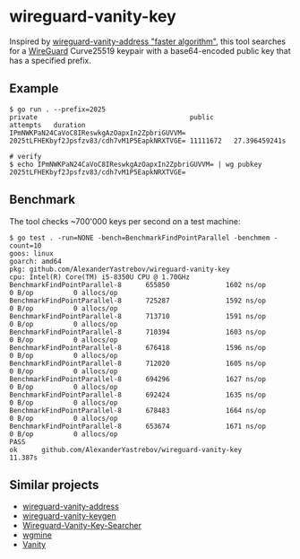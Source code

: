 # wireguard-vanity-key

Inspired by [wireguard-vanity-address "faster algorithm"](https://github.com/warner/wireguard-vanity-address/pull/15),
this tool searches for a [WireGuard](https://www.wireguard.com/) Curve25519 keypair
with a base64-encoded public key that has a specified prefix.

## Example

```console
$ go run . --prefix=2025
private                                      public                                       attempts   duration
IPmNWKPaN24CaVoC8IReswkgAzOapxIn2ZpbriGUVVM= 2025tLFHEKbyf2Jpsfzv83/cdh7vM1P5EapkNRXTVGE= 11111672   27.396459241s

# verify
$ echo IPmNWKPaN24CaVoC8IReswkgAzOapxIn2ZpbriGUVVM= | wg pubkey 
2025tLFHEKbyf2Jpsfzv83/cdh7vM1P5EapkNRXTVGE=
```

## Benchmark

The tool checks ~700'000 keys per second on a test machine:

```console
$ go test . -run=NONE -bench=BenchmarkFindPointParallel -benchmem -count=10
goos: linux
goarch: amd64
pkg: github.com/AlexanderYastrebov/wireguard-vanity-key
cpu: Intel(R) Core(TM) i5-8350U CPU @ 1.70GHz
BenchmarkFindPointParallel-8      655850              1602 ns/op               0 B/op          0 allocs/op
BenchmarkFindPointParallel-8      725287              1592 ns/op               0 B/op          0 allocs/op
BenchmarkFindPointParallel-8      713710              1591 ns/op               0 B/op          0 allocs/op
BenchmarkFindPointParallel-8      710394              1603 ns/op               0 B/op          0 allocs/op
BenchmarkFindPointParallel-8      676418              1596 ns/op               0 B/op          0 allocs/op
BenchmarkFindPointParallel-8      712020              1605 ns/op               0 B/op          0 allocs/op
BenchmarkFindPointParallel-8      694296              1627 ns/op               0 B/op          0 allocs/op
BenchmarkFindPointParallel-8      692424              1635 ns/op               0 B/op          0 allocs/op
BenchmarkFindPointParallel-8      678483              1664 ns/op               0 B/op          0 allocs/op
BenchmarkFindPointParallel-8      653674              1671 ns/op               0 B/op          0 allocs/op
PASS
ok      github.com/AlexanderYastrebov/wireguard-vanity-key      11.387s
```

## Similar projects

* [wireguard-vanity-address](https://github.com/warner/wireguard-vanity-address)
* [wireguard-vanity-keygen](https://github.com/axllent/wireguard-vanity-keygen)
* [Wireguard-Vanity-Key-Searcher](https://github.com/volleybus/Wireguard-Vanity-Key-Searcher)
* [wgmine](https://github.com/thatsed/wgmine)
* [Vanity](https://github.com/samuel-lucas6/Vanity)

